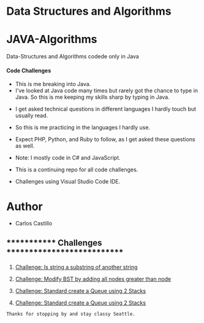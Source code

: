 # Data Structures and Algorithms
# JAVA-Algorithms
Data-Structures and Algorithms codede only in Java


#### Code Challenges

*  This is me breaking into Java.
&nbsp;
* I've looked at Java code many times but rarely got the chance to type in Java.  So this is me keeping my skills sharp by typing in Java.
&nbsp;
- I get asked technical questions in different languages I hardly touch but usually read.
- So this is me practicing in the languages I hardly use.
- Expect PHP, Python, and Ruby to follow, as I get asked these questions as well.

- Note:  I mostly code in C# and JavaScript.

* This is a continuing repo for all  code challenges.

* Challenges using Visual Studio Code IDE.

# Author
* Carlos Castillo

## *********** Challenges **************************
1. [Challenge: Is string a substring of another string](StringSubstring)

2. [Challenge: Modify BST by adding all nodes greater than node](ModifyBST)

3. [Challenge: Standard create a Queue using 2 Stacks](Queue2Stacks)

4. [Challenge: Standard create a Queue using 2 Stacks](rotateString2)

```
Thanks for stopping by and stay classy Seattle.
```
